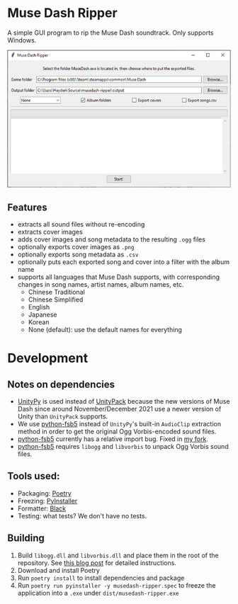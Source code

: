 # Muse Dash Ripper

A simple GUI program to rip the Muse Dash soundtrack. Only supports Windows.

![Screenshot](/screenshot.png)

## Features

* extracts all sound files without re-encoding
* extracts cover images
* adds cover images and song metadata to the resulting `.ogg` files
* optionally exports cover images as `.png`
* optionally exports song metadata as `.csv`
* optionally puts each exported song and cover into a filter with the album name
* supports all languages that Muse Dash supports, with corresponding changes in song names, artist names, album names, etc.
	* Chinese Traditional
	* Chinese Simplified
	* English
	* Japanese
	* Korean
	* None (default): use the default names for everything

# Development

## Notes on dependencies

* [UnityPy](https://github.com/K0lb3/UnityPy) is used instead of [UnityPack](https://github.com/HearthSim/UnityPack) because the new versions of Muse Dash since around November/December 2021 use a newer version of Unity than `UnityPack` supports.
* We use [python-fsb5](https://github.com/hearthsim/python-fsb5) instead of `UnityPy`'s built-in `AudioClip` extraction method in order to get the original Ogg Vorbis-encoded sound files.
* [python-fsb5](https://github.com/hearthsim/python-fsb5) currently has a relative import bug. Fixed in [my fork](https://github.com/HearthSim/python-fsb5/pull/17).
* [python-fsb5](https://github.com/hearthsim/python-fsb5) requires `libogg` and `libvorbis` to unpack Ogg Vorbis sound files.
## Tools used:

* Packaging: [Poetry](https://python-poetry.org/)
* Freezing: [PyInstaller](https://pyinstaller.org/en/stable/)
* Formatter: [Black](https://github.com/psf/black)
* Testing: what tests? We don't have no tests.

## Building

1. Build `libogg.dll` and `libvorbis.dll` and place them in the root of the repository. See [this blog post](https://deltaepsilon.ca/posts/compiling-libogg-libvorbis-for-dummies/) for detailed instructions.
2. Download and install Poetry
3. Run `poetry install` to install dependencies and package
4. Run `poetry run pyinstaller -y musedash-ripper.spec` to freeze the application into a `.exe` under `dist/musedash-ripper.exe`
